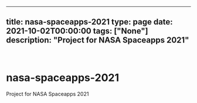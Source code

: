 
---
title: nasa-spaceapps-2021
type: page
date: 2021-10-02T00:00:00
tags: ["None"]
description: "Project for NASA Spaceapps 2021"
---


<br>

# nasa-spaceapps-2021
Project for NASA Spaceapps 2021
